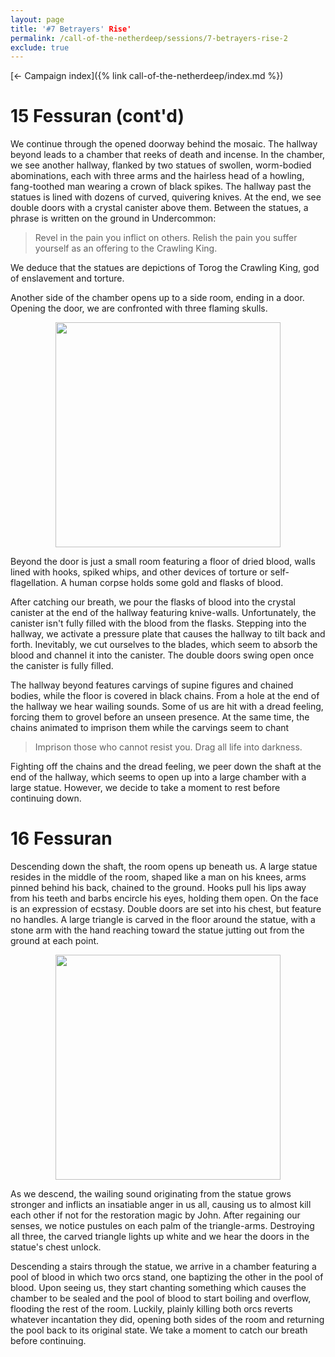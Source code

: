 ```yaml
---
layout: page
title: '#7 Betrayers' Rise'
permalink: /call-of-the-netherdeep/sessions/7-betrayers-rise-2
exclude: true
---
```


[&larr; Campaign index]({% link call-of-the-netherdeep/index.md %})

# 15 Fessuran (cont'd)

We continue through the opened doorway behind the mosaic.
The hallway beyond leads to a chamber that reeks of death and incense.
In the chamber, we see another hallway, flanked by two statues of swollen, worm-bodied abominations, each with three
arms and the hairless head of a howling, fang-toothed man wearing a crown of black spikes.
The hallway past the statues is lined with dozens of curved, quivering knives.
At the end, we see double doors with a crystal canister above them.
Between the statues, a phrase is written on the ground in Undercommon:
> Revel in the pain you inflict on others. Relish the pain you suffer yourself as an offering to the Crawling King.

We deduce that the statues are depictions of Torog the Crawling King, god of enslavement and torture.

Another side of the chamber opens up to a side room, ending in a door.
Opening the door, we are confronted with three flaming skulls.

<p style="text-align: center">
<img height="360" src="https://5e.tools/img/adventure/CRCotN/035-03-006.lingering-flameskulls.webp"/>
</p>

Beyond the door is just a small room featuring a floor of dried blood, walls lined with hooks, spiked whips, and other
devices of torture or self-flagellation.
A human corpse holds some gold and flasks of blood.

After catching our breath, we pour the flasks of blood into the crystal canister at the end of the hallway featuring
knive-walls.
Unfortunately, the canister isn't fully filled with the blood from the flasks.
Stepping into the hallway, we activate a pressure plate that causes the hallway to tilt back and forth.
Inevitably, we cut ourselves to the blades, which seem to absorb the blood and channel it into the canister.
The double doors swing open once the canister is fully filled.

The hallway beyond features carvings of supine figures and chained bodies, while the floor is covered in black chains.
From a hole at the end of the hallway we hear wailing sounds.
Some of us are hit with a dread feeling, forcing them to grovel before an unseen presence.
At the same time, the chains animated to imprison them while the carvings seem to chant
> Imprison those who cannot resist you. Drag all life into darkness.

Fighting off the chains and the dread feeling, we peer down the shaft at the end of the hallway, which seems to open up
into a large chamber with a large statue.
However, we decide to take a moment to rest before continuing down.

# 16 Fessuran

Descending down the shaft, the room opens up beneath us.
A large statue resides in the middle of the room, shaped like a man on his knees, arms pinned behind his back, chained
to the ground.
Hooks pull his lips away from his teeth and barbs encircle his eyes, holding them open.
On the face is an expression of ecstasy.
Double doors are set into his chest, but feature no handles.
A large triangle is carved in the floor around the statue, with a stone arm with the hand reaching toward the statue
jutting out from the ground at each point.

<p style="text-align: center">
<img height="360" src="https://5e.tools/img/adventure/CRCotN/037-03-008.giant-wailing-statue.webp"/>
</p>

As we descend, the wailing sound originating from the statue grows stronger and inflicts an insatiable anger in us all,
causing us to almost kill each other if not for the restoration magic by John.
After regaining our senses, we notice pustules on each palm of the triangle-arms.
Destroying all three, the carved triangle lights up white and we hear the doors in the statue's chest unlock.

Descending a stairs through the statue, we arrive in a chamber featuring a pool of blood in which two orcs stand,
one baptizing the other in the pool of blood.
Upon seeing us, they start chanting something which causes the chamber to be sealed and the pool of blood to start
boiling and overflow, flooding the rest of the room.
Luckily, plainly killing both orcs reverts whatever incantation they did, opening both sides of the room and returning
the pool back to its original state.
We take a moment to catch our breath before continuing.
